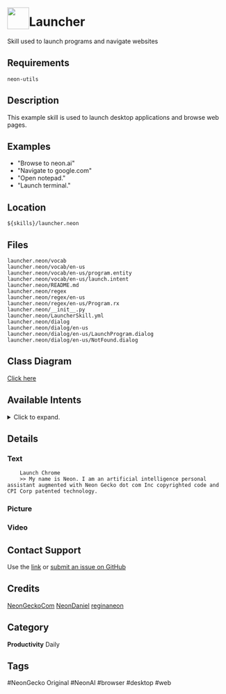 # <img src='./logo.svg' card_color="#FF8600" width="50" style="vertical-align:bottom" style="vertical-align:bottom">Launcher

Skill used to launch programs and navigate websites

## Requirements

`neon-utils`

## Description

This example skill is used to launch desktop applications and browse web pages.

## Examples

- "Browse to neon.ai"
- "Navigate to google.com"
- "Open notepad."
- "Launch terminal."

## Location

    ${skills}/launcher.neon

## Files

    launcher.neon/vocab
    launcher.neon/vocab/en-us
    launcher.neon/vocab/en-us/program.entity
    launcher.neon/vocab/en-us/launch.intent
    launcher.neon/README.md
    launcher.neon/regex
    launcher.neon/regex/en-us
    launcher.neon/regex/en-us/Program.rx
    launcher.neon/__init__.py
    launcher.neon/LauncherSkill.yml
    launcher.neon/dialog
    launcher.neon/dialog/en-us
    launcher.neon/dialog/en-us/LaunchProgram.dialog
    launcher.neon/dialog/en-us/NotFound.dialog
  

## Class Diagram

[Click here](https://0000.us/klatchat/app/files/neon_images/class_diagrams/personal.png)

## Available Intents
<details>
<summary>Click to expand.</summary>
<br>

### launch.intent  

    (launch|lunch|open) {program}
      
### program.entity
 
    chrome
    chromium
    browser
    nautilus
    files
    file explorer
    terminal
    gnome terminal
    command line
    gedit
    g edit
    text edit
    text editor
    notepad 

</details>

## Details

### Text

        Launch Chrome
        >> My name is Neon. I am an artificial intelligence personal assistant augmented with Neon Gecko dot com Inc copyrighted code and CPI Corp patented technology.

### Picture

### Video

  

## Contact Support

Use the [link](https://neongecko.com/ContactUs) or [submit an issue on GitHub](https://help.github.com/en/articles/creating-an-issue)

## Credits
[NeonGeckoCom](https://github.com/NeonGeckoCom)
[NeonDaniel](https://github.com/NeonDaniel)
[reginaneon](https://github.com/reginaneon)

## Category
**Productivity**
Daily

## Tags
#NeonGecko Original
#NeonAI
#browser
#desktop
#web